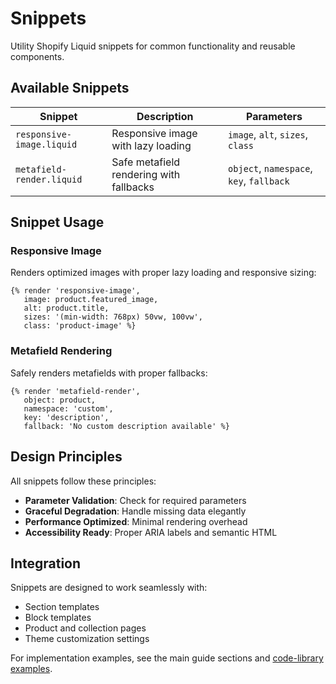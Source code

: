 # Snippets

Utility Shopify Liquid snippets for common functionality and reusable components.

## Available Snippets

| Snippet | Description | Parameters |
|---------|-------------|------------|
| `responsive-image.liquid` | Responsive image with lazy loading | `image`, `alt`, `sizes`, `class` |
| `metafield-render.liquid` | Safe metafield rendering with fallbacks | `object`, `namespace`, `key`, `fallback` |

## Snippet Usage

### Responsive Image

Renders optimized images with proper lazy loading and responsive sizing:

```liquid
{% render 'responsive-image',
   image: product.featured_image,
   alt: product.title,
   sizes: '(min-width: 768px) 50vw, 100vw',
   class: 'product-image' %}
```

### Metafield Rendering

Safely renders metafields with proper fallbacks:

```liquid
{% render 'metafield-render',
   object: product,
   namespace: 'custom',
   key: 'description',
   fallback: 'No custom description available' %}
```

## Design Principles

All snippets follow these principles:
- **Parameter Validation**: Check for required parameters
- **Graceful Degradation**: Handle missing data elegantly
- **Performance Optimized**: Minimal rendering overhead
- **Accessibility Ready**: Proper ARIA labels and semantic HTML

## Integration

Snippets are designed to work seamlessly with:
- Section templates
- Block templates
- Product and collection pages
- Theme customization settings

For implementation examples, see the main guide sections and [code-library examples](../README.md).